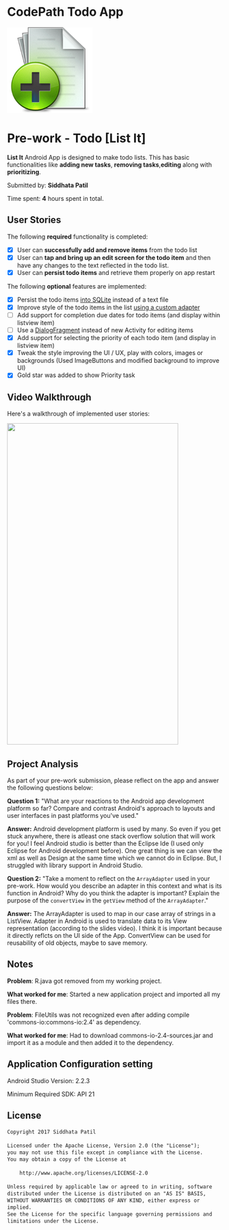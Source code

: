 # CodePath Todo App

<img src='https://github.com/SiddhataPatil/CodePath_Todo/blob/master/app/src/main/res/drawable/add_new.png' width="200" height="200" />

# Pre-work - Todo [List It]
**List It** Android App is designed to make todo lists. This has basic functionalities like **adding new tasks**, **removing tasks**,**editing** along with **prioritizing**.

Submitted by: **Siddhata Patil**

Time spent: **4** hours spent in total.

## User Stories

The following **required** functionality is completed:

* [x] User can **successfully add and remove items** from the todo list
* [x] User can **tap and bring up an edit screen for the todo item** and then have any changes to the text reflected in the todo list.
* [x] User can **persist todo items** and retrieve them properly on app restart

The following **optional** features are implemented:
* [x] Persist the todo items [into SQLite](http://guides.codepath.com/android/Persisting-Data-to-the-Device#sqlite) instead of a text file
* [x] Improve style of the todo items in the list [using a custom adapter](http://guides.codepath.com/android/Using-an-ArrayAdapter-with-ListView)
* [ ] Add support for completion due dates for todo items (and display within listview item) 
* [ ] Use a [DialogFragment](http://guides.codepath.com/android/Using-DialogFragment) instead of new Activity for editing items
* [x] Add support for selecting the priority of each todo item (and display in listview item)
* [x] Tweak the style improving the UI / UX, play with colors, images or backgrounds
 (Used ImageButtons and modified background to improve UI)
* [x] Gold star was added to show Priority task

## Video Walkthrough 

Here's a walkthrough of implemented user stories:

<img src='https://github.com/SiddhataPatil/CodePath_Todo/blob/master/Todogif.gif' width="400" height="750" />

## Project Analysis

As part of your pre-work submission, please reflect on the app and answer the following questions below:

**Question 1:** "What are your reactions to the Android app development platform so far? Compare and contrast Android's approach to layouts and user interfaces in past platforms you've used."

**Answer:** Android development platform is used by many. So even if you get stuck anywhere, there is atleast one stack overflow solution that will work for you! 
I feel Android studio is better than the Eclipse Ide (I used only Eclipse for Android development before). One great thing is we can view the xml as well as Design at the same time which we cannot do in Eclipse. But, I struggled with library support in Android Studio.

**Question 2:** "Take a moment to reflect on the `ArrayAdapter` used in your pre-work. How would you describe an adapter in this context and what is its function in Android? Why do you think the adapter is important? Explain the purpose of the `convertView` in the `getView` method of the `ArrayAdapter`."

**Answer:** The ArrayAdapter is used to map in our case array of strings in a ListView. Adapter in Android is used to translate data to its View representation (according to the slides video). I think it is important because it directly reflcts on the UI side of the App. ConvertView can be used for reusability of old objects, maybe to save memory.


## Notes

**Problem**: R.java got removed from my working project.

**What worked for me**: Started a new application project and imported all my files there.


**Problem**: FileUtils was not recognized even after adding compile 'commons-io:commons-io:2.4' as dependency.

**What worked for me**: Had to download commons-io-2.4-sources.jar and import it as a module and then added it to the dependency.

## Application Configuration setting

Android Studio Version: 2.2.3

Minimum Required SDK: API 21


## License

    Copyright 2017 Siddhata Patil

    Licensed under the Apache License, Version 2.0 (the "License");
    you may not use this file except in compliance with the License.
    You may obtain a copy of the License at

        http://www.apache.org/licenses/LICENSE-2.0

    Unless required by applicable law or agreed to in writing, software
    distributed under the License is distributed on an "AS IS" BASIS,
    WITHOUT WARRANTIES OR CONDITIONS OF ANY KIND, either express or implied.
    See the License for the specific language governing permissions and
    limitations under the License.



